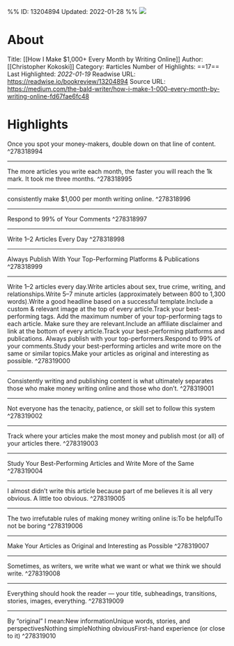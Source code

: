 %%
ID: 13204894
Updated: 2022-01-28
%%
![](https://readwise-assets.s3.amazonaws.com/static/images/article3.5c705a01b476.png)

# About
Title: [[How I Make $1,000+ Every Month by Writing Online]]
Author: [[Christopher Kokoski]]
Category: #articles
Number of Highlights: ==17==
Last Highlighted: *2022-01-19*
Readwise URL: https://readwise.io/bookreview/13204894
Source URL: https://medium.com/the-bald-writer/how-i-make-1-000-every-month-by-writing-online-fd67fae6fc48


# Highlights 
Once you spot your money-makers, double down on that line of content.  ^278318994

---

The more articles you write each month, the faster you will reach the 1k mark. It took me three months.  ^278318995

---

consistently make $1,000 per month writing online.  ^278318996

---

Respond to 99% of Your Comments  ^278318997

---

Write 1–2 Articles Every Day  ^278318998

---

Always Publish With Your Top-Performing Platforms & Publications  ^278318999

---

Write 1–2 articles every day.Write articles about sex, true crime, writing, and relationships.Write 5–7 minute articles (approximately between 800 to 1,300 words).Write a good headline based on a successful template.Include a custom & relevant image at the top of every article.Track your best-performing tags. Add the maximum number of your top-performing tags to each article. Make sure they are relevant.Include an affiliate disclaimer and link at the bottom of every article.Track your best-performing platforms and publications. Always publish with your top-performers.Respond to 99% of your comments.Study your best-performing articles and write more on the same or similar topics.Make your articles as original and interesting as possible.  ^278319000

---

Consistently writing and publishing content is what ultimately separates those who make money writing online and those who don’t.  ^278319001

---

Not everyone has the tenacity, patience, or skill set to follow this system  ^278319002

---

Track where your articles make the most money and publish most (or all) of your articles there.  ^278319003

---

Study Your Best-Performing Articles and Write More of the Same  ^278319004

---

I almost didn’t write this article because part of me believes it is all very obvious. A little too obvious.  ^278319005

---

The two irrefutable rules of making money writing online is:To be helpfulTo not be boring  ^278319006

---

Make Your Articles as Original and Interesting as Possible  ^278319007

---

Sometimes, as writers, we write what we want or what we think we should write.  ^278319008

---

Everything should hook the reader — your title, subheadings, transitions, stories, images, everything.  ^278319009

---

By “original” I mean:New informationUnique words, stories, and perspectivesNothing simpleNothing obviousFirst-hand experience (or close to it)  ^278319010


